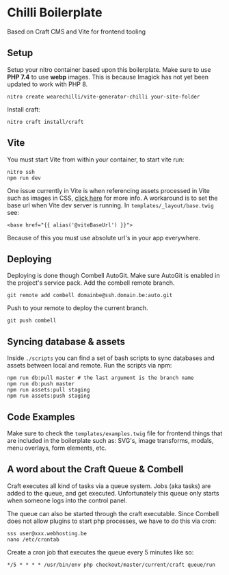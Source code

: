 # Chilli Boilerplate

Based on Craft CMS and Vite for frontend tooling

## Setup
Setup your nitro container based upon this boilerplate. Make sure to use **PHP 7.4** to use **webp** images. This is because Imagick has not yet been updated to work with PHP 8.

    nitro create wearechilli/vite-generator-chilli your-site-folder

Install craft:

    nitro craft install/craft

## Vite

You must start Vite from within your container, to start vite run:

    nitro ssh
    npm run dev

One issue currently in Vite is when referencing assets processed in Vite such as images in CSS, [click here](https://github.com/vitejs/vite/issues/2196) for more info. A workaround is to set the base url when Vite dev server is running. In `templates/_layout/base.twig` see:

    <base href="{{ alias('@viteBaseUrl') }}">

Because of this you  must use absolute url's in your app everywhere.

## Deploying

Deploying is done though Combell AutoGit. Make sure AutoGit is enabled in the project's service pack. Add the combell remote branch.

    git remote add combell domainbe@ssh.domain.be:auto.git

Push to your remote to deploy the current branch.

    git push combell

## Syncing database & assets

Inside `./scripts` you can find a set of bash scripts to sync databases and assets between local and remote. Run the scripts via npm:

    npm run db:pull master # the last argument is the branch name
    npm run db:push master
    npm run assets:pull staging
    npm run assets:push staging

## Code Examples

Make sure to check the `templates/examples.twig` file for frontend things that are included in the boilerplate such as: SVG's, image transforms, modals, menu overlays, form elements, etc.

## A word about the Craft Queue & Combell

Craft executes all kind of tasks via a queue system. Jobs (aka tasks) are added to the queue, and get executed. Unfortunately this queue only starts when someone logs into the control panel.

The queue can also be started through the craft executable. Since Combell does not allow plugins to start php processes, we have to do this via cron:

    sss user@xxx.webhosting.be
    nano /etc/crontab

Create a cron job that executes the queue every 5 minutes like so:

    */5 * * * * /usr/bin/env php checkout/master/current/craft queue/run
